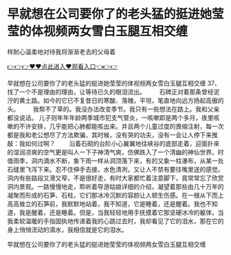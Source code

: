 # 早就想在公司要你了的老头猛的挺进她莹莹的体视频两女雪白玉腿互相交缠
样耐心温柔地对待我将渐渐老去的父母着

<a href="https://github.com/qdmang/dhap/issues/1">👉👉👉♥♥点此进入♥观看入口👈👉👉</a>

早就想在公司要你了的老头猛的挺进她莹莹的体视频两女雪白玉腿互相交缠	37、找了一个不是理由的理由，让等待已久的眼泪流出。
　　石碑正对着那条曾经泥泞的黄土路。如今的它已不复昔日的寒酸、落魄，平坦，笔直地向远方扬起高傲的头。
　　我帮不了草的。我没办法改变季节。我只有一些想法在路上。我和父亲都没说话。
儿子则年年年龄两季城市犯支气管炎，一咳嗽即是两个多月，夜里咳嗽的不许安排，几乎能把心肺都能咳出来。并且两个儿童过度的畏缩注射，每一次都是我和老公想尽了方法欺骗，其时候，没有哭的功夫，没有一会让人停下来推敲：我如何过啊？
　　沿着石砌的台阶小心翼翼地往峡谷的底部走着，迎面扑来的湿润凉爽的空气更是叫人一下子神清气爽，仿佛跌入了一个清幽的神仙世界。时值雨季，洞内滴水不断，象下雨一样从洞顶落下来，有的又象一柱瀑布，从某一处石缝里飞泻下来。忍不住伸手去接，水色清冽，又让人不禁有要往嘴里送的感觉。洞内有些路段又滑又窄，不是很好走，有时大家都忙着注意脚下，竟常常忘了欣赏洞内景观。一路慢慢地走，聆听着导游姑娘详细的介绍，凝望着那些由几十万年的凝聚而形成的石笋、石柱，它们那冰冷沉默的容颜让人顿生伤感。在一根从下而上高高耸立的石笋前，我默默地站着，我不知道，它是睡着，还是醒着。我也不知道，我是醒着，还是睡着。但是，当我轻轻地用手抚摸着它那坚硬冰冷的躯体，当我柔软温暖的手指固执地传递着我的心跳过去时，我却看见了它的泪水，那在它的身上悄悄流动的滴水，我相信就是它的泪水。

早就想在公司要你了的老头猛的挺进她莹莹的体视频两女雪白玉腿互相交缠
